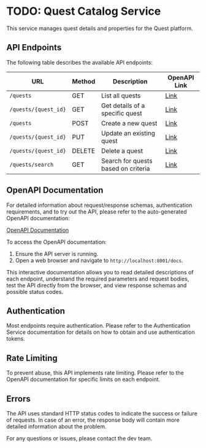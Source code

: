 # TODO: Quest Catalog Service

This service manages quest details and properties for the Quest platform.

## API Endpoints

The following table describes the available API endpoints:

| URL                  | Method | Description                         | OpenAPI Link                                             |
| -------------------- | ------ | ----------------------------------- | -------------------------------------------------------- |
| `/quests`            | GET    | List all quests                     | [Link](#operation/list_quests_quests_get)                |
| `/quests/{quest_id}` | GET    | Get details of a specific quest     | [Link](#operation/get_quest_quests__quest_id__get)       |
| `/quests`            | POST   | Create a new quest                  | [Link](#operation/create_quest_quests_post)              |
| `/quests/{quest_id}` | PUT    | Update an existing quest            | [Link](#operation/update_quest_quests__quest_id__put)    |
| `/quests/{quest_id}` | DELETE | Delete a quest                      | [Link](#operation/delete_quest_quests__quest_id__delete) |
| `/quests/search`     | GET    | Search for quests based on criteria | [Link](#operation/search_quests_quests_search_get)       |

## OpenAPI Documentation

For detailed information about request/response schemas, authentication requirements, and to try out the API, please refer to the auto-generated OpenAPI documentation:

[OpenAPI Documentation](http://localhost:8001/docs)

To access the OpenAPI documentation:

1. Ensure the API server is running.
2. Open a web browser and navigate to `http://localhost:8001/docs`.

This interactive documentation allows you to read detailed descriptions of each endpoint, understand the required parameters and request bodies, test the API directly from the browser, and view response schemas and possible status codes.

## Authentication

Most endpoints require authentication. Please refer to the Authentication Service documentation for details on how to obtain and use authentication tokens.

## Rate Limiting

To prevent abuse, this API implements rate limiting. Please refer to the OpenAPI documentation for specific limits on each endpoint.

## Errors

The API uses standard HTTP status codes to indicate the success or failure of requests. In case of an error, the response body will contain more detailed information about the problem.

For any questions or issues, please contact the dev team.
